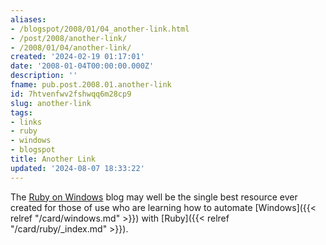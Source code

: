 ```yaml
---
aliases:
- /blogspot/2008/01/04_another-link.html
- /post/2008/another-link/
- /2008/01/04/another-link/
created: '2024-02-19 01:17:01'
date: '2008-01-04T00:00:00.000Z'
description: ''
fname: pub.post.2008.01.another-link
id: 7htvenfwv2fshwqq6m28cp9
slug: another-link
tags:
- links
- ruby
- windows
- blogspot
title: Another Link
updated: '2024-08-07 18:33:22'
---
```


The [Ruby on Windows](http://rubyonwindows.blogspot.com/) blog may well be the single best resource ever created for those of use who are learning how to automate [Windows]({{< relref "/card/windows.md" >}}) with [Ruby]({{< relref "/card/ruby/_index.md" >}}).